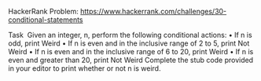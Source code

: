 HackerRank Problem: https://www.hackerrank.com/challenges/30-conditional-statements

Task 
Given an integer, n, perform the following conditional actions:
•	If n is odd, print Weird
•	If n is even and in the inclusive range of 2 to 5, print Not Weird
•	If n is even and in the inclusive range of 6 to 20, print Weird
•	If n is even and greater than 20, print Not Weird
Complete the stub code provided in your editor to print whether or not n is weird.
